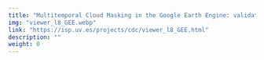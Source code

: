 ```yaml
---
title: "Multitemporal Cloud Masking in the Google Earth Engine: validation results"
img: "viewer_l8_GEE.webp"
link: "https://isp.uv.es/projects/cdc/viewer_l8_GEE.html"
description: ""
weight: 0
---
```


